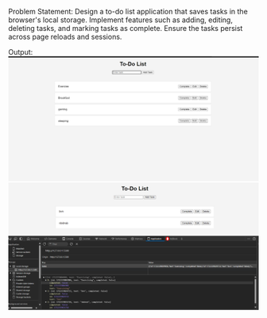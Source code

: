 Problem Statement:
 Design a to-do list application that saves tasks in the browser's local storage. 
 Implement features such as adding, editing, deleting tasks, and marking tasks as complete. 
 Ensure the tasks persist across page reloads and sessions. 


Output:
![](./assest/Screenshot%202024-07-30%20162748.png)
![](./assest/Screenshot%202024-07-30%20174117.png)
